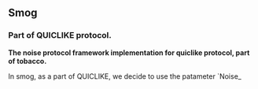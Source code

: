 ## Smog

### Part of QUICLIKE protocol.

**The noise protocol framework implementation for quiclike protocol, part of tobacco.**

In smog, as a part of QUICLIKE, we decide to use the patameter `Noise_